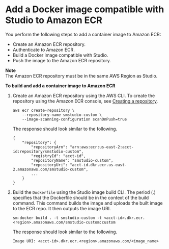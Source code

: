 # Add a Docker image compatible with Studio to Amazon ECR<a name="studio-byoi-sdk-add-container-image"></a>

You perform the following steps to add a container image to Amazon ECR:
+ Create an Amazon ECR repository\.
+ Authenticate to Amazon ECR\.
+ Build a Docker image compatible with Studio\.
+ Push the image to the Amazon ECR repository\.

**Note**  
The Amazon ECR repository must be in the same AWS Region as Studio\.

**To build and add a container image to Amazon ECR**

1. Create an Amazon ECR repository using the AWS CLI\. To create the repository using the Amazon ECR console, see [Creating a repository](https://docs.aws.amazon.com/AmazonECR/latest/userguide/repository-create.html)\.

   ```
   aws ecr create-repository \
       --repository-name smstudio-custom \
       --image-scanning-configuration scanOnPush=true
   ```

   The response should look similar to the following\.

   ```
   {
       "repository": {
           "repositoryArn": "arn:aws:ecr:us-east-2:acct-id:repository/smstudio-custom",
           "registryId": "acct-id",
           "repositoryName": "smstudio-custom",
           "repositoryUri": "acct-id.dkr.ecr.us-east-2.amazonaws.com/smstudio-custom",
           ...
       }
   }
   ```

1. Build the `Dockerfile` using the Studio image build CLI\. The period \(\.\) specifies that the Dockerfile should be in the context of the build command\. This command builds the image and uploads the built image to the ECR repo\. It then outputs the image URI\.

   ```
   sm-docker build . -t smstudio-custom -t <acct-id>.dkr.ecr.<region>.amazonaws.com/smstudio-custom:custom
   ```

   The response should look similar to the following\.

   ```
   Image URI: <acct-id>.dkr.ecr.<region>.amazonaws.com/<image_name>
   ```
